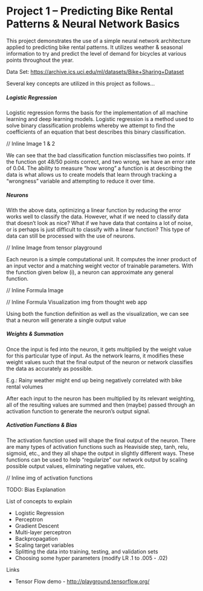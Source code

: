 # Project 1 – Predicting Bike Rental Patterns & Neural Network Basics
This project demonstrates the use of a simple neural network architecture applied to predicting bike rental patterns. It utilizes weather & seasonal information to try and predict the level of demand for bicycles at various points throughout the year.

Data Set: https://archive.ics.uci.edu/ml/datasets/Bike+Sharing+Dataset

Several key concepts are utilized in this project as follows...

##### Logistic Regression
Logistic regression forms the basis for the implementation of all machine learning and deep learning models. Logistic regression is a method used to solve binary classification problems whereby we attempt to find the coefficients of an equation that best describes this binary classification. 

// Inline Image 1 & 2

We can see that the bad classification function misclassifies two points. If the function got 48/50 points correct, and two wrong, we have an error rate of 0.04.  The ability to measure “how wrong” a function is at describing the data is what allows us to create models that learn through tracking a “wrongness” variable and attempting to reduce it over time. 

##### Neurons
With the above data, optimizing a linear function by reducing the error works well to classify the data. However, what if we need to classify data that doesn’t look as nice? What if we have data that contains a lot of noise, or is perhaps is just difficult to classify with a linear function? This type of data can still be processed with the use of neurons.

// Inline Image from tensor playground

Each neuron is a simple computational unit.  It computes the inner product of an input vector and a matching weight vector of trainable parameters. With the function given below (i), a neuron can approximate any general function. 

// Inline Formula Image

// Inline Formula Visualization img from thought web app

Using both the function definition as well as the visualization, we can see that a neuron will generate a single output value 

##### Weights & Summation
Once the input is fed into the neuron, it gets multiplied by the weight value for this particular type of input. As the network learns, it modifies these weight values such that the final output of the neuron or network classifies the data as accurately as possible.

E.g.: Rainy weather might end up being negatively correlated with bike rental volumes

After each input to the neuron has been multiplied by its relevant weighting, all of the resulting values are summed and then (maybe) passed through an activation function to generate the neuron’s output signal. 

##### Activation Functions & Bias
The activation function used will shape the final output of the neuron. There are many types of activation functions such as Heaviside step, tanh, relu, sigmoid, etc., and they all shape the output in slightly different ways. These functions can be used to help “regularize” our 
network output by scaling possible output values, eliminating negative values, etc. 

// Inline img of activation functions

TODO: Bias Explanation 
    
List of concepts to explain
* Logistic Regression
* Perceptron
* Gradient Descent
* Multi-layer perceptron
* Backpropagation
* Scaling target variables
* Splitting the data into training, testing, and validation sets
* Choosing some hyper parameters (modify LR .1 to .005 - .02)

Links
* Tensor Flow demo - http://playground.tensorflow.org/




